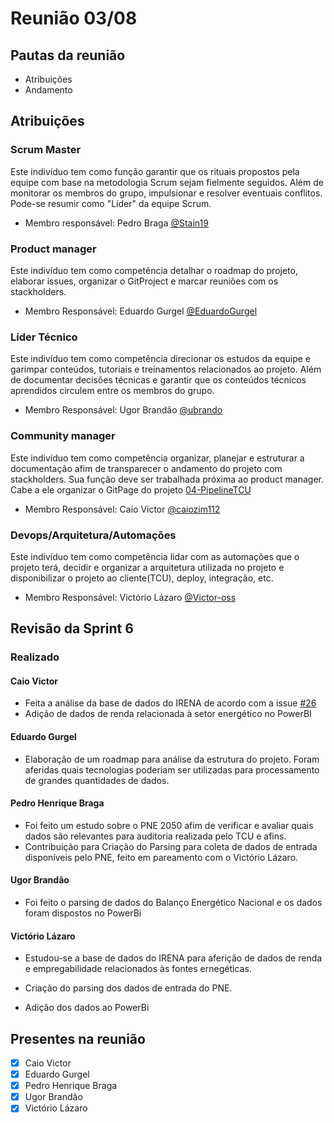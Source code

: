 # Reunião 03/08
## Pautas da reunião
- Atribuições
- Andamento
## Atribuições 

### Scrum Master 
Este indivíduo tem como função garantir que os rituais propostos pela equipe com base na metodologia Scrum sejam fielmente seguidos. Além de monitorar os membros do grupo, impulsionar e resolver eventuais conflitos. Pode-se resumir como "Líder" da equipe Scrum.
- Membro responsável: Pedro Braga [@Stain19](https://github.com/Stain19)
### Product manager
Este indivíduo tem como competência detalhar o roadmap do projeto, elaborar issues, organizar o GitProject e marcar reuniões com os stackholders.
- Membro Responsável: Eduardo Gurgel [@EduardoGurgel](https://github.com/EduardoGurgel)
### Líder Técnico
Este indivíduo tem como competência direcionar os estudos da equipe e garimpar conteúdos, tutoriais e treinamentos relacionados ao projeto. Além de documentar decisões técnicas e garantir que os conteúdos técnicos aprendidos circulem entre os membros do grupo.
- Membro Responsável: Ugor Brandão [@ubrando](https://github.com/ubrando)
### Community manager
Este indivíduo tem como competência organizar, planejar e estruturar a documentação afim de transparecer o andamento do projeto com stackholders. Sua função deve ser trabalhada próxima ao product manager.
Cabe a ele organizar o GitPage do projeto
[04-PipelineTCU](https://residenciaticbrisa.github.io/04_PipelineTCU/) 
- Membro Responsável: Caio Victor [@caiozim112](https://github.com/caiozim112)
### Devops/Arquitetura/Automações
Este indivíduo tem como competência lidar com as automações que o projeto terá, decidir e organizar a arquitetura utilizada no projeto e disponibilizar o projeto ao cliente(TCU), deploy, integração, etc. 
- Membro Responsável: Victório Lázaro [@Victor-oss](https://github.com/Victor-oss)

## Revisão da Sprint 6
### Realizado
#### Caio Victor
- Feita a análise da base de dados do IRENA de acordo com a issue [#26](https://github.com/ResidenciaTICBrisa/04_PipelineTCU/issues/26)
- Adição de dados de renda relacionada à setor energético no PowerBI
#### Eduardo Gurgel
- Elaboração de um roadmap para análise da estrutura do projeto. Foram aferidas quais tecnologias poderiam ser utilizadas para processamento de grandes quantidades de dados.

#### Pedro Henrique Braga
- Foi feito um estudo sobre o PNE 2050 afim de verificar e avaliar quais dados são relevantes para auditoria realizada pelo TCU e afins.
- Contribuição para Criação do Parsing para coleta de dados de entrada disponíveis pelo PNE, feito em pareamento com o Victório Lázaro.

#### Ugor Brandão
- Foi feito o parsing de dados do Balanço Energético Nacional e os dados foram dispostos no PowerBi

#### Victório Lázaro
- Estudou-se a base de dados do IRENA para aferição de dados de renda e empregabilidade relacionados às fontes ernegéticas.

- Criação do parsing dos dados de entrada do PNE.

- Adição dos dados ao PowerBi

## Presentes na reunião

- [x] Caio Victor
- [x] Eduardo Gurgel
- [x] Pedro Henrique Braga
- [x] Ugor Brandão
- [x] Victório Lázaro